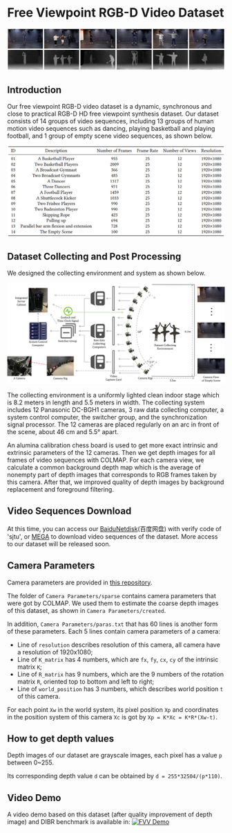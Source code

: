 # Free Viewpoint RGB-D Video Dataset

![](https://github.com/sjtu-medialab/Free-Viewpoint-RGB-D-Video-Dataset/blob/main/examples.png)

## Introduction

Our free viewpoint RGB-D video dataset is a dynamic, synchronous and close to practical RGB-D HD free viewpoint synthesis dataset. Our dataset consists of 14 groups of video sequences, including 13 groups of human motion video sequences such as dancing, playing basketball and playing football, and 1 group of empty scene video sequences, as shown below. 

![](https://github.com/sjtu-medialab/Free-Viewpoint-RGB-D-Video-Dataset/blob/main/detail.png)

## Dataset Collecting and Post Processing

We designed the collecting environment and system as shown below. 

![](https://github.com/sjtu-medialab/Free-Viewpoint-RGB-D-Video-Dataset/blob/main/framework.png)

The collecting environment is a uniformly lighted clean indoor stage which is 8.2 meters in length and 5.5 meters in width. The collecting system includes 12 Panasonic DC-BGH1 cameras, 3 raw data collecting computer, a system control computer, the switcher group, and the synchronization signal processor. The 12 cameras are placed regularly on an arc in front of the scene, about 46 cm and 5.5° apart. 

An alumina calibration chess board is used to get more exact intrinsic and extrinsic parameters of the 12 cameras. Then we get depth images for all frames of video sequences with COLMAP. For each camera view, we calculate a common background depth map which is the average of nonempty part of depth images that corresponds to RGB frames taken by this camera. After that, we improved quality of depth images by background replacement and foreground filtering. 

## Video Sequences Download

At this time, you can access our [BaiduNetdisk](https://pan.baidu.com/s/1R-tQ54zPowTkadevr-GbBQ)(百度网盘) with verify code of 'sjtu', or [MEGA](https://mega.nz/folder/pQlGkJCD#jjwphJzKOvpYKWVEc-tKbA) to download video sequences of the dataset. More access to our dataset will be released soon. 

## Camera Parameters

Camera parameters are provided in [this repository](https://github.com/sjtu-medialab/Free-Viewpoint-RGB-D-Video-Dataset.git).

The folder of `Camera Parameters/sparse` contains camera parameters that were got by COLMAP.
We used them to estimate the coarse depth images of this dataset, as shown in `Camera Parameters/created`.

In addition, `Camera Parameters/paras.txt` that has 60 lines is another form of these parameters.
Each 5 lines contain camera parameters of a camera: 
- Line of `resolution` describes resolution of this camera, all camera have a resolution of 1920x1080;
- Line of `K_matrix` has 4 numbers, which are `fx`, `fy`, `cx`, `cy` of the intrinsic matrix `K`;
- Line of `R_matrix` has 9 numbers, which are the 9 numbers of the rotation matrix `R`, oriented top to bottom and left to right;
- Line of `world_position` has 3 numbers, which describes world position `t` of this camera.

For each point `Xw` in the world system, its pixel position `Xp` and coordinates in the position system of this camera `Xc` is got by `Xp = K*Xc = K*R*(Xw-t)`.

## How to get depth values

Depth images of our dataset are grayscale images, each pixel has a value `p` between 0~255.

Its corresponding depth value `d` can be obtained by `d = 255*32504/(p*110)`.

## Video Demo
A video demo based on this dataset (after quality improvement of depth image) and DIBR benchmark is available in:
[![FVV Demo](https://res.cloudinary.com/marcomontalbano/image/upload/v1663898662/video_to_markdown/images/youtube--pLSruH-0byo-c05b58ac6eb4c4700831b2b3070cd403.jpg)](https://www.bilibili.com/video/BV1Fe4y1b7mt/?vd_source=1ba4467af510cf2b0070aaa2dbb0a4c9 "FVV Demo")
